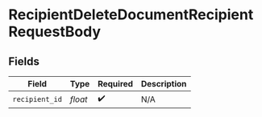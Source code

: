 # RecipientDeleteDocumentRecipientRequestBody


## Fields

| Field              | Type               | Required           | Description        |
| ------------------ | ------------------ | ------------------ | ------------------ |
| `recipient_id`     | *float*            | :heavy_check_mark: | N/A                |